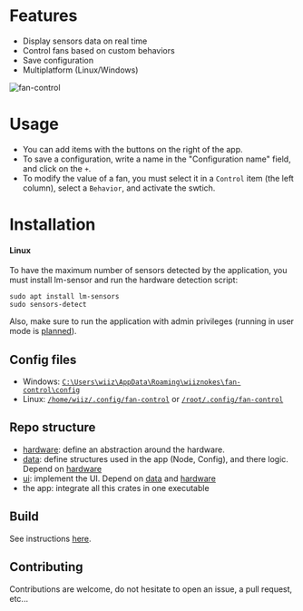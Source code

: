# Features

- Display sensors data on real time
- Control fans based on custom behaviors
- Save configuration
- Multiplatform (Linux/Windows)

![fan-control](https://github.com/wiiznokes/fan-control/assets/78230769/cdc30753-4186-47a1-ba49-11af3868380f)

# Usage

- You can add items with the buttons on the right of the app.
- To save a configuration, write a name in the "Configuration name" field, and click on the `+`.
- To modify the value of a fan, you must select it in a `Control` item (the left column), select a `Behavior`, and activate the swtich.

# Installation

#### Linux

To have the maximum number of sensors detected by the application, you must install lm-sensor and run the hardware detection script:

```
sudo apt install lm-sensors
sudo sensors-detect
```

Also, make sure to run the application with admin privileges (running in user mode is [planned](https://wiki.archlinux.org/title/udev)).

## Config files

- Windows: [`C:\Users\wiiz\AppData\Roaming\wiiznokes\fan-control\config`](file:///C:\Users\wiiz\AppData\Roaming\wiiznokes\fan-control\config)
- Linux: [`/home/wiiz/.config/fan-control`](file:///home/wiiz/.config/fan-control) or [`/root/.config/fan-control`](file:///root/.config/fan-control)

## Repo structure

- [hardware](./hardware/README.md): define an abstraction around the hardware.
- [data](./data/README.md): define structures used in the app (Node, Config), and there logic. Depend on [hardware](./hardware/README.md)
- [ui](./ui/README.md): implement the UI. Depend on [data](./data/README.md) and [hardware](./hardware/README.md)
- the app: integrate all this crates in one executable

## Build

See instructions [here](./BUILD.md).

## Contributing

Contributions are welcome, do not hesitate to open an issue, a pull request, etc...
